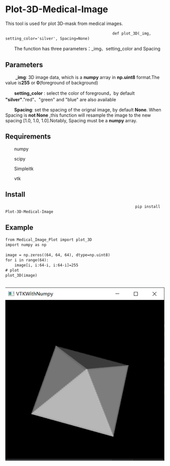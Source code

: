 # Plot-3D-Medical-Image
  This tool is used for plot 3D-mask from medical images.
```
                                               def plot_3D(_img, setting_color='silver', Spacing=None)
```
&emsp;&emsp;The function has three parameters：_img、setting_color and Spacing

## **Parameters**

&emsp;&emsp; **_img**: 3D image data, which is a **numpy** array in **np.uint8** format.The value is**255** or **0**(foreground of background)
 
&emsp;&emsp;**setting_color** : select the color of foreground，by default **"silver"**."red"、"green" and "blue" are also available

&emsp;&emsp;**Spacing**: set the spacing of the orignal image, by default **None**. When Spacing is **not None** ,this function will resample the image to the new spacing [1.0, 1.0, 1.0].Notably, Spacing must be a **numpy** array.


## **Requirements**

&emsp;&emsp;numpy

&emsp;&emsp;scipy

&emsp;&emsp;Simpleitk

&emsp;&emsp;vtk

## **Install**

```
                                                         pip install Plot-3D-Medical-Image
```
## **Example**
```
from Medical_Image_Plot import plot_3D
import numpy as np

image = np.zeros((64, 64, 64), dtype=np.uint8)
for i in range(64):
    image[i, i:64-i, i:64-i]=255
# plot
plot_3D(image)
```
&emsp;&emsp;&emsp;&emsp;&emsp;&emsp;&emsp;&emsp;&emsp;&emsp;&emsp;&emsp;&emsp;&emsp;![image](https://github.com/DreamthreePi/Plot-3D-Medical-Image/blob/main/0.PNG)
